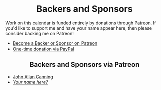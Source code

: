 <h1 align="center">Backers and Sponsors</h1>

Work on this calendar is funded entirely by donations through [Patreon](https://www.patreon.com/mattlewis92). If you'd like to support me and have your name appear here, then please consider backing me on Patreon!

- [Become a Backer or Sponsor on Patreon](https://www.patreon.com/mattlewis92)
- [One-time donation via PayPal](https://www.paypal.me/mattlewis92)

<h2 align="center">Backers and Sponsors via Patreon</h2>

- [John Allan Canning](https://github.com/jcanning)
- [_Your name here?_](https://www.patreon.com/mattlewis92)
